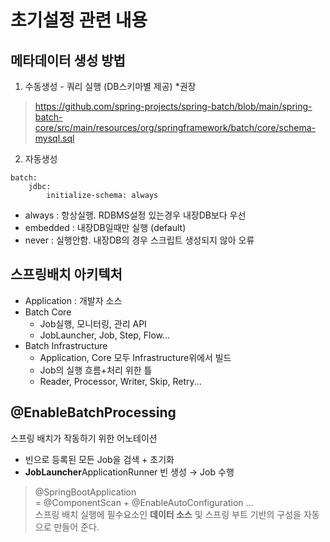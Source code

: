 # 초기설정 관련 내용

## 메타데이터 생성 방법

1. 수동생성 - 쿼리 실행 (DB스키마별 제공) *권장
> https://github.com/spring-projects/spring-batch/blob/main/spring-batch-core/src/main/resources/org/springframework/batch/core/schema-mysql.sql

2. 자동생성
```
batch:
    jdbc:
        initialize-schema: always
```
- always : 항상실행. RDBMS설정 있는경우 내장DB보다 우선
- embedded : 내장DB일때만 실행 (default)
- never : 실행안함. 내장DB의 경우 스크립트 생성되지 않아 오류

## 스프링배치 아키텍처  
- Application : 개발자 소스    
- Batch Core
  - Job실행, 모니터링, 관리 API 
  - JobLauncher, Job, Step, Flow...  
- Batch Infrastructure
  - Application, Core 모두 Infrastructure위에서 빌드 
  - Job의 실행 흐름+처리 위한 틀
  - Reader, Processor, Writer, Skip, Retry...

## @EnableBatchProcessing
스프링 배치가 작동하기 위한 어노테이션 
- 빈으로 등록된 모든 Job을 검색 + 초기화
- **JobLauncher**ApplicationRunner 빈 생성 → Job 수행

> @SpringBootApplication    
> = @ComponentScan + @EnableAutoConfiguration ...   
> 스프링 배치 실행에 필수요소인 **데이터 소스** 및 스프링 부트 기반의 구성을 자동으로 만들어 준다.
